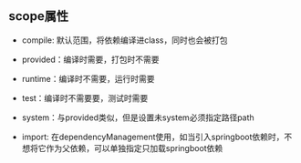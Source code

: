 
## scope属性

+ compile: 默认范围，将依赖编译进class，同时也会被打包

+ provided：编译时需要，打包时不需要

+ runtime：编译时不需要，运行时需要

+ test：编译时不需要要，测试时需要

+ system：与provided类似，但是设置未system必须指定路径path

+ import: 在dependencyManagement使用，如当引入springboot依赖时，不想将它作为父依赖，可以单独指定只加载springboot依赖
